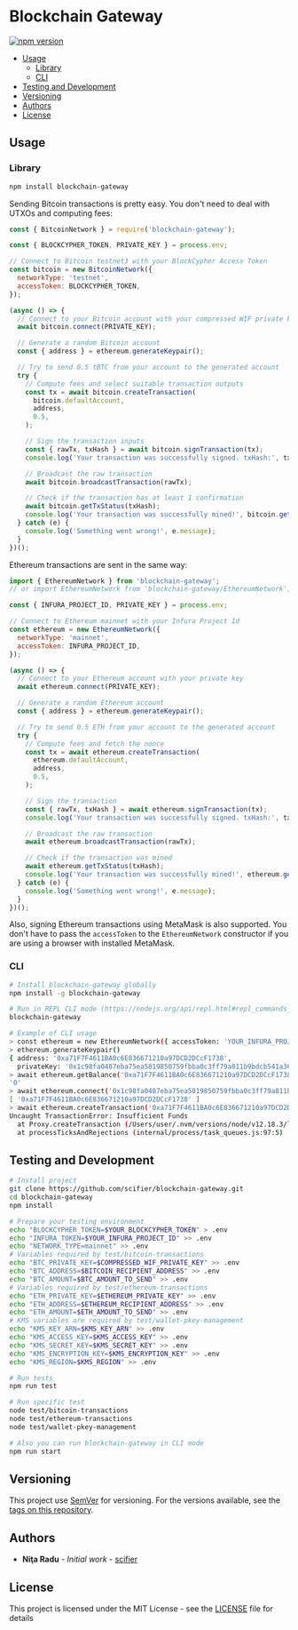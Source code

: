 # Blockchain Gateway

[![npm version](https://badge.fury.io/js/blockchain-gateway.svg)](https://badge.fury.io/js/blockchain-gateway)

- [Usage](#usage)
  - [Library](#library)
  - [CLI](#cli)
- [Testing and Development](#testing-and-development)
- [Versioning](#versioning)
- [Authors](#authors)
- [License](#license)

## Usage

### Library

```bash
npm install blockchain-gateway
```

Sending Bitcoin transactions is pretty easy. You don't need to deal with UTXOs and computing fees:

```javascript
const { BitcoinNetwork } = require('blockchain-gateway');

const { BLOCKCYPHER_TOKEN, PRIVATE_KEY } = process.env;

// Connect to Bitcoin testnet3 with your BlockCypher Access Token
const bitcoin = new BitcoinNetwork({
  networkType: 'testnet',
  accessToken: BLOCKCYPHER_TOKEN,
});

(async () => {
  // Connect to your Bitcoin account with your compressed WIF private key
  await bitcoin.connect(PRIVATE_KEY);

  // Generate a random Bitcoin account
  const { address } = ethereum.generateKeypair();

  // Try to send 0.5 tBTC from your account to the generated account
  try {
    // Compute fees and select suitable transaction outputs
    const tx = await bitcoin.createTransaction(
      bitcoin.defaultAccount,
      address,
      0.5,
    );

    // Sign the transaction inputs
    const { rawTx, txHash } = await bitcoin.signTransaction(tx);
    console.log('Your transaction was successfully signed. txHash:', txHash);

    // Broadcast the raw transaction
    await bitcoin.broadcastTransaction(rawTx);

    // Check if the transaction has at least 1 confirmation
    await bitcoin.getTxStatus(txHash);
    console.log('Your transaction was successfully mined!', bitcoin.getTxLink(txHash));
  } catch (e) {
    console.log('Something went wrong!', e.message);
  }
})();
```

Ethereum transactions are sent in the same way:

```javascript
import { EthereumNetwork } from 'blockchain-gateway';
// or import EthereumNetwork from 'blockchain-gateway/EthereumNetwork';

const { INFURA_PROJECT_ID, PRIVATE_KEY } = process.env;

// Connect to Ethereum mainnet with your Infura Project Id
const ethereum = new EthereumNetwork({
  networkType: 'mainnet',
  accessToken: INFURA_PROJECT_ID,
});

(async () => {
  // Connect to your Ethereum account with your private key
  await ethereum.connect(PRIVATE_KEY);

  // Generate a random Ethereum account
  const { address } = ethereum.generateKeypair();

  // Try to send 0.5 ETH from your account to the generated account
  try {
    // Compute fees and fetch the nonce
    const tx = await ethereum.createTransaction(
      ethereum.defaultAccount,
      address,
      0.5,
    );

    // Sign the transaction
    const { rawTx, txHash } = await ethereum.signTransaction(tx);
    console.log('Your transaction was successfully signed. txHash:', txHash);

    // Broadcast the raw transaction
    await ethereum.broadcastTransaction(rawTx);

    // Check if the transaction was mined
    await ethereum.getTxStatus(txHash);
    console.log('Your transaction was successfully mined!', ethereum.getTxLink(txHash));
  } catch (e) {
    console.log('Something went wrong!', e.message);
  }
})();
```

Also, signing Ethereum transactions using MetaMask is also supported. You don't have to pass the `accessToken` to the `EthereumNetwork` constructor if you are using a browser with installed MetaMask.

### CLI

```bash
# Install blockchain-gateway globally
npm install -g blockchain-gateway

# Run in REPL CLI mode (https://nodejs.org/api/repl.html#repl_commands_and_special_keys)
blockchain-gateway

# Example of CLI usage
> const ethereum = new EthereumNetwork({ accessToken: 'YOUR_INFURA_PROJECT_ID' })
> ethereum.generateKeypair()
{ address: '0xa71F7F4611BA0c6E836671210a97DCD2DCcF1738',
  privateKey: '0x1c98fa0487eba75ea5819850759fbba0c3ff79a811b9bdcb541a36b0fc2dd286' }
> await ethereum.getBalance('0xa71F7F4611BA0c6E836671210a97DCD2DCcF1738')
'0'
> await ethereum.connect('0x1c98fa0487eba75ea5819850759fbba0c3ff79a811b9bdcb541a36b0fc2dd286')
[ '0xa71F7F4611BA0c6E836671210a97DCD2DCcF1738' ]
> await ethereum.createTransaction('0xa71F7F4611BA0c6E836671210a97DCD2DCcF1738', '0xa71F7F4611BA0c6E836671210a97DCD2DCcF1738', '0.5')
Uncaught TransactionError: Insufficient Funds
  at Proxy.createTransaction (/Users/user/.nvm/versions/node/v12.18.3/lib/node_modules/blockchain-gateway/EthereumNetwork.js:216:13)
  at processTicksAndRejections (internal/process/task_queues.js:97:5)
```

## Testing and Development

```bash
# Install project
git clone https://github.com/scifier/blockchain-gateway.git
cd blockchain-gateway
npm install

# Prepare your testing environment
echo "BLOCKCYPHER_TOKEN=$YOUR_BLOCKCYPHER_TOKEN" > .env
echo "INFURA_TOKEN=$YOUR_INFURA_PROJECT_ID" >> .env
echo "NETWORK_TYPE=mainnet" >> .env
# Variables required by test/bitcoin-transactions
echo "BTC_PRIVATE_KEY=$COMPRESSED_WIF_PRIVATE_KEY" >> .env
echo "BTC_ADDRESS=$BITCOIN_RECIPIENT_ADDRESS" >> .env
echo "BTC_AMOUNT=$BTC_AMOUNT_TO_SEND" >> .env
# Variables required by test/ethereum-transactions
echo "ETH_PRIVATE_KEY=$ETHEREUM_PRIVATE_KEY" >> .env
echo "ETH_ADDRESS=$ETHEREUM_RECIPIENT_ADDRESS" >> .env
echo "ETH_AMOUNT=$ETH_AMOUNT_TO_SEND" >> .env
# KMS variables are required by test/wallet-pkey-management
echo "KMS_KEY_ARN=$KMS_KEY_ARN" >> .env
echo "KMS_ACCESS_KEY=$KMS_ACCESS_KEY" >> .env
echo "KMS_SECRET_KEY=$KMS_SECRET_KEY" >> .env
echo "KMS_ENCRYPTION_KEY=$KMS_ENCRYPTION_KEY" >> .env
echo "KMS_REGION=$KMS_REGION" >> .env

# Run tests
npm run test

# Run specific test
node test/bitcoin-transactions
node test/ethereum-transactions
node test/wallet-pkey-management

# Also you can run blockchain-gateway in CLI mode
npm run start
```

## Versioning

This project use [SemVer](http://semver.org/) for versioning. For the versions available, see the [tags on this repository](https://github.com/scifier/blockchain-gateway/tags).

## Authors

- **Niţa Radu** - *Initial work* - [scifier](https://github.com/scifier)

## License

This project is licensed under the MIT License - see the [LICENSE](LICENSE) file for details
